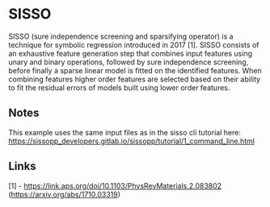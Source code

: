 # SISSO

SISSO (sure independence screening and sparsifying operator) is a technique for symbolic regression introduced in 2017 [1].
SISSO consists of an exhaustive feature generation step that combines input features using unary and binary operations, followed by sure independence screening, before finally a sparse linear model is fitted on the identified features. When combining features higher order features are selected based on their ability to fit the residual errors of models built using lower order features.

## Notes

This example uses the same input files as in the sisso cli tutorial here: https://sissopp_developers.gitlab.io/sissopp/tutorial/1_command_line.html

## Links

[1] - https://link.aps.org/doi/10.1103/PhysRevMaterials.2.083802 (https://arxiv.org/abs/1710.03319)

